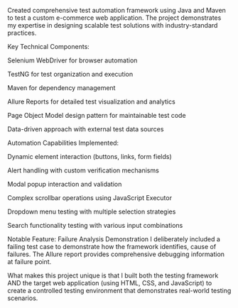 Created comprehensive test automation framework using Java and Maven to test a custom e-commerce web application.
The project demonstrates my expertise in designing scalable test solutions with industry-standard practices.

Key Technical Components:

Selenium WebDriver for browser automation

TestNG for test organization and execution

Maven for dependency management

Allure Reports for detailed test visualization and analytics

Page Object Model design pattern for maintainable test code

Data-driven approach with external test data sources

Automation Capabilities Implemented:

Dynamic element interaction (buttons, links, form fields)

Alert handling with custom verification mechanisms

Modal popup interaction and validation

Complex scrollbar operations using JavaScript Executor

Dropdown menu testing with multiple selection strategies

Search functionality testing with various input combinations

Notable Feature: Failure Analysis Demonstration
I deliberately included a failing test case to demonstrate how the framework identifies, cause of failures. The Allure report provides comprehensive debugging information at failure point.

What makes this project unique is that I built both the testing framework AND the target web application (using HTML, CSS, and JavaScript) to create a controlled testing environment that demonstrates real-world testing scenarios.
